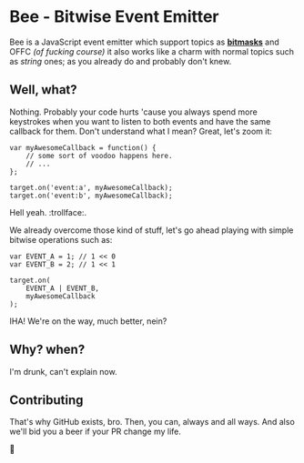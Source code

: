 # Bee - Bitwise Event Emitter

Bee is a JavaScript event emitter which support topics as [**bitmasks**](http://en.wikipedia.org/wiki/Mask_%28computing%29) and OFFC *(of fucking course)* it also works like a charm with normal topics such as *string* ones; as you already do and probably don't knew.

## Well, what?
Nothing. Probably your code hurts 'cause you always spend more keystrokes when you want to listen to both events and have the same callback for them. Don't understand what I mean? Great, let's zoom it:

```JS
var myAwesomeCallback = function() {
    // some sort of voodoo happens here.
    // ...
};

target.on('event:a', myAwesomeCallback);
target.on('event:b', myAwesomeCallback);
```

Hell yeah. :trollface:.

We already overcome those kind of stuff, let's go ahead playing with simple bitwise operations such as:
```JS
var EVENT_A = 1; // 1 << 0
var EVENT_B = 2; // 1 << 1

target.on(
    EVENT_A | EVENT_B,
    myAwesomeCallback
);
```

IHA! We're on the way, much better, nein?

## Why? when?
I'm drunk, can't explain now.

## Contributing
That's why GitHub exists, bro. Then, you can, always and all ways. And also we'll bid you a beer if your PR change my life.

:beers:

